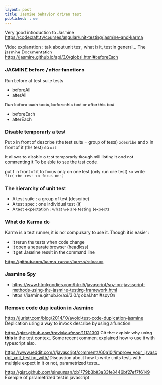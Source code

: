 ```yaml
---
layout: post
title: Jasmine behavior driven test
published: true
---
```


Very good introduction to Jasmine https://codecraft.tv/courses/angular/unit-testing/jasmine-and-karma

Video explanation : talk about unit test, what is it, test in general...
The jasmine Documentation https://jasmine.github.io/api/3.0/global.html#beforeEach

### JASMINE before / after functions

Run before all test suite tests

* beforeAll 
* afterAll 

Run before each tests, before this test or after this test

* beforeEach
* afterEach


### Disable temporarly a test 

Put x in front of describe  (the test suite = group of tests) `xdesribe`
and x in front of it (the test) so `xit`

It allows to disable a test temporarly though still listing it and not commenting it 
To be able to see the test code.

put f in front of it to focus only on one test (only run one test)
so write 
`fit('the test to focus on')`


### The hierarchy of unit test 

* A test suite : a group of test (describe)
* A test spec : one individual test (it)
* A test expectation : what we are testing (expect)


### What do Karma do 

Karma is a test runner, it is not compulsary to use it. Though it is easier : 

* It rerun the tests when code change 
* It open a separate browser (headless)
* It get Jasmine result in the command line 

https://github.com/karma-runner/karma/releases

### Jasmine Spy 

* https://www.htmlgoodies.com/html5/javascript/spy-on-javascript-methods-using-the-jasmine-testing-framework.html
* https://jasmine.github.io/api/3.0/global.html#spyOn


### Remove code duplication in Jasmine 

https://juristr.com/blog/2014/10/avoid-test-code-duplication-jasmine
Deplication using a way to invock describe by using a function 

https://gist.github.com/traviskaufman/11131303 Git that explain why using **this** in the test context. 
Some recent comment explained how to use it with typescript also.

https://www.reddit.com/r/javascript/comments/60a10r/improve_your_javascript_unit_testing_with/ Discussion about how to write units tests with multiple expect in it or not, parametrized tests...

https://gist.github.com/sinsunsan/cb1779b3b83a33fe8446bf27ef7f6149
Exemple of parametrized test in javascript 
